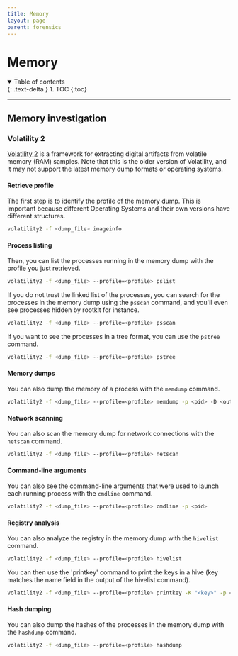 ```yaml
---
title: Memory
layout: page
parent: forensics
---
```


# Memory

<details open markdown="block">
  <summary>
    Table of contents
  </summary>
  {: .text-delta }
1. TOC
{:toc}
</details>

---

## Memory investigation

### Volatility 2

[Volatility 2](https://github.com/volatilityfoundation/volatility3) is a framework for extracting digital artifacts from volatile memory (RAM) samples.
Note that this is the older version of Volatility, and it may not support the latest memory dump formats or operating systems.

#### Retrieve profile

The first step is to identify the profile of the memory dump. This is important because different Operating Systems and their own versions have different structures.

```bash
volatility2 -f <dump_file> imageinfo
```

#### Process listing

Then, you can list the processes running in the memory dump with the profile you just retrieved.

```bash
volatility2 -f <dump_file> --profile=<profile> pslist
```

If you do not trust the linked list of the processes, you can search for the processes in the memory dump using the `psscan` command, and you'll even see processes hidden by rootkit for instance.

```bash
volatility2 -f <dump_file> --profile=<profile> psscan
```

If you want to see the processes in a tree format, you can use the `pstree` command.

```bash
volatility2 -f <dump_file> --profile=<profile> pstree
```

#### Memory dumps

You can also dump the memory of a process with the `memdump` command.

```bash
volatility2 -f <dump_file> --profile=<profile> memdump -p <pid> -D <output_directory>
```

#### Network scanning

You can also scan the memory dump for network connections with the `netscan` command.

```bash
volatility2 -f <dump_file> --profile=<profile> netscan
```

#### Command-line arguments

You can also see the command-line arguments that were used to launch each running process with the `cmdline` command.

```bash
volatility2 -f <dump_file> --profile=<profile> cmdline -p <pid>
```

#### Registry analysis

You can also analyze the registry in the memory dump with the `hivelist` command.

```bash
volatility2 -f <dump_file> --profile=<profile> hivelist
```

You can then use the 'printkey' command to print the keys in a hive (key matches the name field in the output of the hivelist command).

```bash
volatility2 -f <dump_file> --profile=<profile> printkey -K "<key>" -p <pid>
```

#### Hash dumping

You can also dump the hashes of the processes in the memory dump with the `hashdump` command.

```bash
volatility2 -f <dump_file> --profile=<profile> hashdump
```
